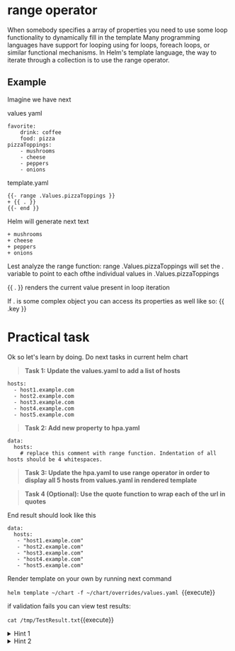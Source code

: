 

# range operator 
 When somebody specifies a array of properties you need to use some loop functionality to dynamically fill in the template
Many programming languages have support for looping using for loops, foreach loops, or similar functional mechanisms. 
In Helm's template language, the way to iterate through a collection is to use the range operator.
## Example
Imagine we have next 

values yaml
```
favorite:
    drink: coffee
    food: pizza
pizzaToppings:
    - mushrooms
    - cheese
    - peppers
    - onions
```
template.yaml  
```
{{- range .Values.pizzaToppings }}
+ {{ . }}
{{- end }}
```

Helm will generate next text

```
+ mushrooms
+ cheese
+ peppers
+ onions
```

Lest analyze the range function: range .Values.pizzaToppings will set the . variable to point to each ofthe individual values in .Values.pizzaToppings

{{ . }} renders the current value present in loop iteration

If . is some complex object you can access its properties as well like so: {{ .key }}


# Practical task

Ok so let's learn by doing. Do next tasks in current helm chart

>**Task 1: Update the values.yaml to add a list of hosts**
```
hosts:
  - host1.example.com
  - host2.example.com
  - host3.example.com
  - host4.example.com
  - host5.example.com
```


>**Task 2: Add new property to hpa.yaml**
```
data:
  hosts: 
    # replace this comment with range function. Indentation of all hosts should be 4 whitespaces.
```

>**Task 3: Update the hpa.yaml to use range operator in order to display all 5 hosts from values.yaml in rendered template**

>**Task 4 (Optional): Use the quote function to wrap each of the url in quotes**

End result should look like this
```
data:
  hosts:
   - "host1.example.com"
   - "host2.example.com"
   - "host3.example.com"
   - "host4.example.com"
   - "host5.example.com"
```


Render template on your own by running next command

`helm template ~/chart -f ~/chart/overrides/values.yaml `{{execute}}

if validation fails you can view test results:

`cat /tmp/TestResult.txt`{{execute}}

<details>
  <summary>Hint 1</summary>  
    You need to add - before {{ . }} expression
</details>

<details>
  <summary>Hint 2</summary>  
   Use the | quote notation inside {{}} to render host in quotation marks
</details>